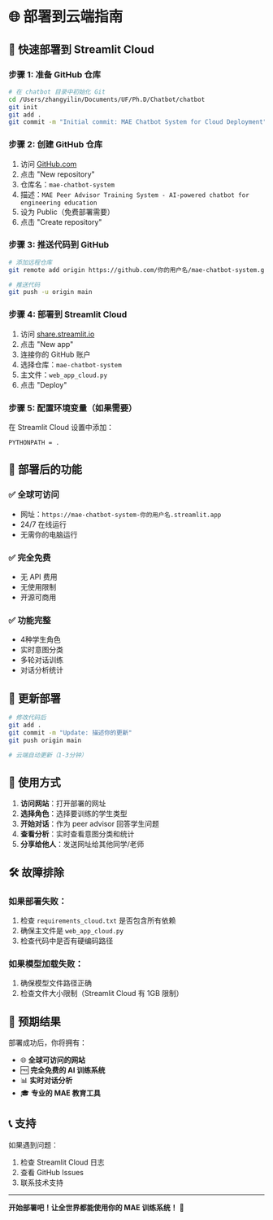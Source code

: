 # 🌐 部署到云端指南

## 🚀 快速部署到 Streamlit Cloud

### 步骤 1: 准备 GitHub 仓库

```bash
# 在 chatbot 目录中初始化 Git
cd /Users/zhangyilin/Documents/UF/Ph.D/Chatbot/chatbot
git init
git add .
git commit -m "Initial commit: MAE Chatbot System for Cloud Deployment"
```

### 步骤 2: 创建 GitHub 仓库

1. 访问 [GitHub.com](https://github.com)
2. 点击 "New repository"
3. 仓库名：`mae-chatbot-system`
4. 描述：`MAE Peer Advisor Training System - AI-powered chatbot for engineering education`
5. 设为 Public（免费部署需要）
6. 点击 "Create repository"

### 步骤 3: 推送代码到 GitHub

```bash
# 添加远程仓库
git remote add origin https://github.com/你的用户名/mae-chatbot-system.git

# 推送代码
git push -u origin main
```

### 步骤 4: 部署到 Streamlit Cloud

1. 访问 [share.streamlit.io](https://share.streamlit.io)
2. 点击 "New app"
3. 连接你的 GitHub 账户
4. 选择仓库：`mae-chatbot-system`
5. 主文件：`web_app_cloud.py`
6. 点击 "Deploy"

### 步骤 5: 配置环境变量（如果需要）

在 Streamlit Cloud 设置中添加：
```
PYTHONPATH = .
```

## 🎯 部署后的功能

### ✅ 全球可访问
- 网址：`https://mae-chatbot-system-你的用户名.streamlit.app`
- 24/7 在线运行
- 无需你的电脑运行

### ✅ 完全免费
- 无 API 费用
- 无使用限制
- 开源可商用

### ✅ 功能完整
- 4种学生角色
- 实时意图分类
- 多轮对话训练
- 对话分析统计

## 🔄 更新部署

```bash
# 修改代码后
git add .
git commit -m "Update: 描述你的更新"
git push origin main

# 云端自动更新（1-3分钟）
```

## 📱 使用方式

1. **访问网站**：打开部署的网址
2. **选择角色**：选择要训练的学生类型
3. **开始对话**：作为 peer advisor 回答学生问题
4. **查看分析**：实时查看意图分类和统计
5. **分享给他人**：发送网址给其他同学/老师

## 🛠️ 故障排除

### 如果部署失败：
1. 检查 `requirements_cloud.txt` 是否包含所有依赖
2. 确保主文件是 `web_app_cloud.py`
3. 检查代码中是否有硬编码路径

### 如果模型加载失败：
1. 确保模型文件路径正确
2. 检查文件大小限制（Streamlit Cloud 有 1GB 限制）

## 🎉 预期结果

部署成功后，你将拥有：
- 🌐 **全球可访问的网站**
- 🆓 **完全免费的 AI 训练系统**
- 📊 **实时对话分析**
- 🎓 **专业的 MAE 教育工具**

## 📞 支持

如果遇到问题：
1. 检查 Streamlit Cloud 日志
2. 查看 GitHub Issues
3. 联系技术支持

---

**开始部署吧！让全世界都能使用你的 MAE 训练系统！** 🚀
